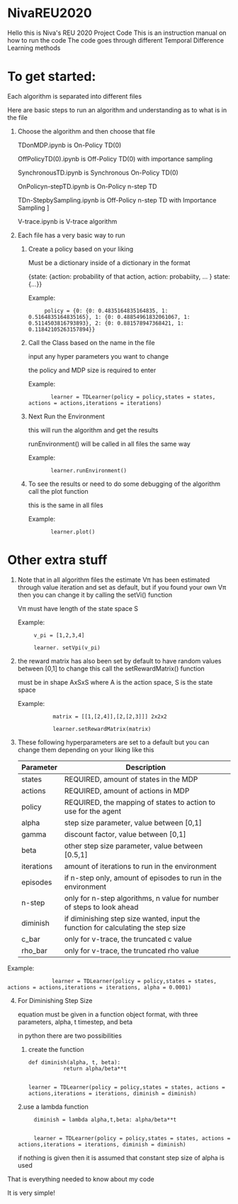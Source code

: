# NivaREU2020

Hello this is Niva's REU 2020 Project Code
This is an instruction manual on how to run the code
The code goes through different Temporal Difference Learning methods



# To get started:
Each algorithm is separated into different files

Here are basic steps to run an algorithm and understanding as to what is in the file

1. Choose the algorithm and then choose that file

      TDonMDP.ipynb is On-Policy TD(0)
  
      OffPolicyTD(0).ipynb is Off-Policy TD(0) with importance sampling
  
      SynchronousTD.ipynb is Synchronous On-Policy TD(0)
  
      OnPolicyn-stepTD.ipynb is On-Policy n-step TD
  
      TDn-StepbySampling.ipynb is Off-Policy n-step TD with Importance Sampling ]
  
      V-trace.ipynb is V-trace algorithm
      
      
2. Each file has a very basic way to run
    
    1. Create a policy based on your liking
    
        Must be a dictionary inside of a dictionary in the format
    
        {state: {action: probability of that action, action: probabiity, ... } state:{...}}
        
        Example: 
        
                policy = {0: {0: 0.4835164835164835, 1: 0.5164835164835165}, 1: {0: 0.48854961832061067, 1: 0.5114503816793893}, 2: {0: 0.881578947368421, 1: 0.11842105263157894}}
    
    2. Call the Class based on the name in the file
    
       input any hyper parameters you want to change
    
       the policy and MDP size is required to enter
       
       Example:
    
                  learner = TDLearner(policy = policy,states = states, actions = actions,iterations = iterations)
    
    3. Next Run the Environment
           
       this will run the algorithm and get the results
       
       runEnvironment() will be called in all files the same way
       
       Example: 
       
                  learner.runEnvironment()
       
       
    4. To see the results or need to do some debugging of the algorithm call the plot function
        
       this is the same in all files
       
       Example:
       
                  learner.plot()
       
       
# Other extra stuff 
 
1. Note that in all algorithm files the estimate Vπ has been estimated through value iteration and set as default, but if you found your own Vπ then you can change it by calling the setVi() function
 
   Vπ must have length of the state space S
 
   Example: 

            v_pi = [1,2,3,4]

            learner. setVpi(v_pi)
         
2. the reward matrix has also been set by default to have random values between [0,1] to change this call the setRewardMatrix() function
    
   must be in shape AxSxS where A is the action space, S is the state space
       
   Example:
       
                  matrix = [[1,[2,4]],[2,[2,3]]] 2x2x2
       
                  learner.setRewardMatrix(matrix)
       
 3. These following hyperparameters are set to a default but you can change them depending on your liking like this
 
       | Parameter | Description |
       | ------------- | ------------- |
       | states | REQUIRED, amount of states in the MDP |
       | actions | REQUIRED, amount of actions in MDP|
       | policy | REQUIRED, the mapping of states to action to use for the agent|
       | alpha | step size parameter, value between [0,1]  |
       | gamma | discount factor, value between [0,1]  |
       | beta | other step size parameter, value between [0.5,1]  |
       | iterations | amount of iterations to run in the environment |
       | episodes | if n-step only, amount of episodes to run in the environment |
       | n-step | only for n-step algorithms, n value for number of steps to look ahead |
       | diminish | if diminishing step size wanted, input the function for calculating the step size|
       | c_bar | only for v-trace, the truncated c value |
       | rho_bar | only for v-trace, the truncated rho value 
       
     
   Example:
                  
                  learner = TDLearner(policy = policy,states = states, actions = actions,iterations = iterations, alpha = 0.0001)
                  
              
    
4. For Diminishing Step Size
      
      equation must be given in a function object format, with three parameters, alpha, t timestep, and beta
      
      in python there are two possibilities
      
      
      1. create the function
      
      
             def diminish(alpha, t, beta):
                        return alpha/beta**t
                        
                        
             learner = TDLearner(policy = policy,states = states, actions = actions,iterations = iterations, diminish = diminish)  
      
      2.use a lambda function
      
      
      
            diminish = lambda alpha,t,beta: alpha/beta**t
            
            
            learner = TDLearner(policy = policy,states = states, actions = actions,iterations = iterations, diminish = diminish) 
            
            
      if nothing is given then it is assumed that constant step size of alpha is used
      
      
      
      
 That is everything needed to know about my code
 
 It is very simple! 
 
            
      
            
    
    
    
    
    
